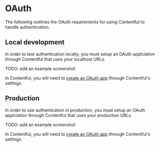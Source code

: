 # OAuth

The following outlines the OAuth requirements for using Contentful to handle authentication.

## Local development

In order to test authentication locally, you must setup an OAuth applciation through Contentful that uses your localhost URLs.

TODO: add an example screenshot

In Contentful, you will need to [create an OAuth app](https://app.contentful.com/account/profile/developers/applications) through Contentful's settings.

## Production

In order to use authentication in production, you must setup an OAuth applciation through Contentful that uses your production URLs.

TODO: add an example screenshot

In Contentful, you will need to [create an OAuth app](https://app.contentful.com/account/profile/developers/applications) through Contentful's settings.